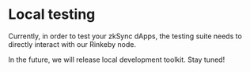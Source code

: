 # Local testing

Currently, in order to test your zkSync dApps, the testing suite needs to directly interact with our Rinkeby node. 

In the future, we will release local development toolkit. Stay tuned!
